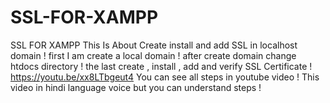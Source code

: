 # SSL-FOR-XAMPP
SSL FOR XAMPP
This Is About Create install and add SSL in localhost domain !
first I am create a local domain !
after create domain change htdocs directory ! 
the last create , install , add and verify SSL Certificate !
https://youtu.be/xx8LTbgeut4
You can see all steps in youtube video !
This video in hindi language voice but you can understand steps !

